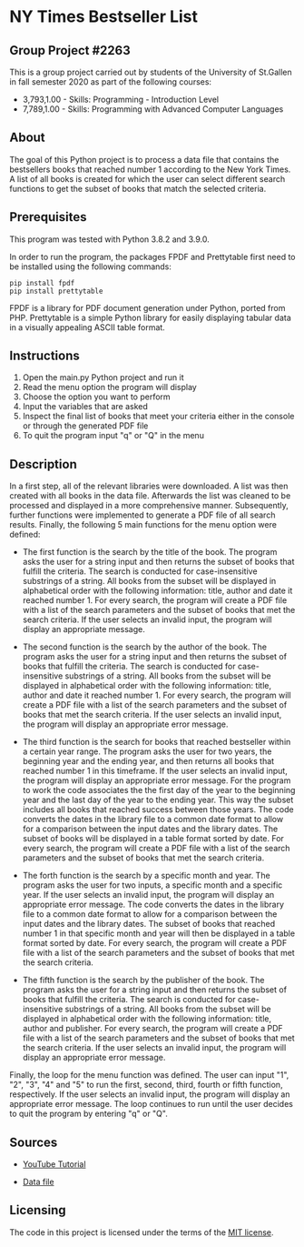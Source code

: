 # NY Times Bestseller List

## Group Project #2263
This is a group project carried out by students of the University of St.Gallen in fall semester 2020 as part of the following courses:
* 3,793,1.00 - Skills: Programming - Introduction Level
* 7,789,1.00 - Skills: Programming with Advanced Computer Languages

## About
The goal of this Python project is to process a data file that contains the bestsellers books that reached number 1 according to the New York Times. A list of all books is created for which the user can select different search functions to get the subset of books that match the selected criteria.

## Prerequisites
This program was tested with Python 3.8.2 and 3.9.0. 

In order to run the program, the packages FPDF and Prettytable first need to be installed using the following commands:

```
pip install fpdf
pip install prettytable
```
FPDF is a library for PDF document generation under Python, ported from PHP. 
Prettytable is a simple Python library for easily displaying tabular data in a visually appealing ASCII table format.

## Instructions
1. Open the main.py Python project and run it
2. Read the menu option the program will display
3. Choose the option you want to perform
4. Input the variables that are asked 
5. Inspect the final list of books that meet your criteria either in the console or through the generated PDF file
6. To quit the program input "q" or "Q" in the menu


## Description
In a first step, all of the relevant libraries were downloaded. A list was then created with all books in the data file.
Afterwards the list was cleaned to be processed and displayed in a more comprehensive manner. Subsequently, further functions were implemented to generate a PDF file of all search results. Finally, the following 5 main functions for the menu option were defined:

* The first function is the search by the title of the book. The program asks the user for a string input and then returns the subset of books that fulfill the criteria. The search is conducted for case-insensitive substrings of a string.
All books from the subset will be displayed in alphabetical order with the following information: title, author and date it reached number 1. For every search, the program will create a PDF file with a list of the search parameters and the subset of books that met the search criteria.
If the user selects an invalid input, the program will display an appropriate message.

* The second function is the search by the author of the book. The program asks the user for a string input and then returns the subset of books that fulfill the criteria. The search is conducted for case-insensitive substrings of a string.
All books from the subset will be displayed in alphabetical order with the following information: title, author and date it reached number 1. For every search, the program will create a PDF file with a list of the search parameters and the subset of books that met the search criteria.
If the user selects an invalid input, the program will display an appropriate error message.

* The third function is the search for books that reached bestseller within a certain year range. The program asks the user for two years, the beginning year and the ending year, and then returns all books that reached number 1 in this timeframe.
If the user selects an invalid input, the program will display an appropriate error message. 
For the program to work the code associates the the first day of the year to the beginning year and the last day of the year to the ending year.
This way the subset includes all books that reached success between those years.
The code converts the dates in the library file to a common date format to allow for a comparison between the input dates and the library dates.
The subset of books will be displayed in a table format sorted by date. For every search, the program will create a PDF file with a list of the search parameters and the subset of books that met the search criteria.

* The forth function is the search by a specific month and year. The program asks the user for two inputs, a specific month and a specific year.
If the user selects an invalid input, the program will display an appropriate error message.
The code converts the dates in the library file to a common date format to allow for a comparison between the input dates and the library dates.
The subset of books that reached number 1 in that specific month and year will then be displayed in a table format sorted by date. For every search, the program will create a PDF file with a list of the search parameters and the subset of books that met the search criteria.

* The fifth function is the search by the publisher of the book. The program asks the user for a string input and then returns the subset of books that fulfill the criteria. The search is conducted for case-insensitive substrings of a string.
All books from the subset will be displayed in alphabetical order with the following information: title, author and publisher. For every search, the program will create a PDF file with a list of the search parameters and the subset of books that met the search criteria.
If the user selects an invalid input, the program will display an appropriate error message.

Finally, the loop for the menu function was defined. The user can input "1", "2", "3", "4" and "5" to run the first, second, third, fourth or fifth function, respectively.
If the user selects an invalid input, the program will display an appropriate error message.
The loop continues to run until the user decides to quit the program by entering "q" or "Q".

## Sources
* [YouTube Tutorial](http://youtu.be/O4hNpq3Aiig)

* [Data file](https://drive.google.com/drive/folders/1xzpvleKVbRHnPR1SAKtJXcDCxg7K0Yhw)

## Licensing

The code in this project is licensed under the terms of the [MIT license](https://opensource.org/licenses/MIT).
